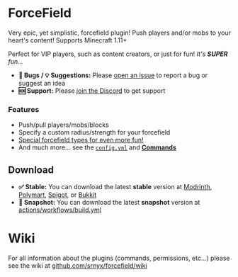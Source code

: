 # ForceField

Very epic, yet simplistic, forcefield plugin! Push players and/or mobs to your heart's content! Supports Minecraft 1.11+

Perfect for VIP players, such as content creators, or just for fun! *It's **SUPER** fun...*

- **🐛 Bugs / 💡 Suggestions:** Please [open an issue](https://github.com/srnyx/forcefield/issues/new/choose) to report a bug or suggest an idea
- **🆘 Support:** Please [join the Discord](https://srnyx.xyz/discord) to get support

### Features

- Push/pull players/mobs/blocks
- Specify a custom radius/strength for your forcefield
- [Special forcefield types for even more fun!](https://github.com/srnyx/forcefield/wiki/Special-forcefields)
- And much more... see the [`config.yml`](src/main/resources/config.yml) and **[Commands](https://github.com/srnyx/forcefield/wiki/Commands-and-Permissions#commands)**

## Download

- **✅ Stable:** You can download the latest **stable** version at [Modrinth](https://modrinth.com/plugin/forcefield), [Polymart](https://polymart.org/resource/3260), [Spigot](https://spigotmc.org/resources/107048), or [Bukkit](https://dev.bukkit.org/projects/forcefieldplugin)
- **🚧 Snapshot:** You can download the latest **snapshot** version at [actions/workflows/build.yml](https://github.com/srnyx/forcefield/actions/workflows/build.yml)

# Wiki

For all information about the plugins (commands, permissions, etc...) please see the wiki at [github.com/srnyx/forcefield/wiki](https://github.com/srnyx/forcefield/wiki)
